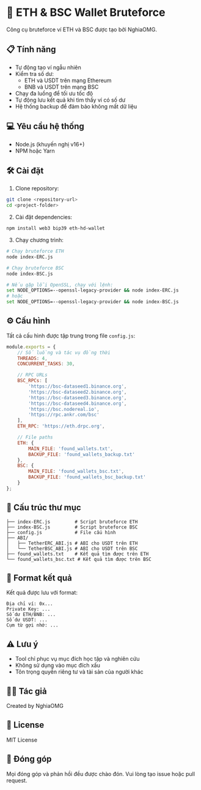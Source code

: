 # 🚀 ETH & BSC Wallet Bruteforce

Công cụ bruteforce ví ETH và BSC được tạo bởi NghiaOMG.

## 📋 Tính năng

- Tự động tạo ví ngẫu nhiên
- Kiểm tra số dư:
  - ETH và USDT trên mạng Ethereum
  - BNB và USDT trên mạng BSC
- Chạy đa luồng để tối ưu tốc độ
- Tự động lưu kết quả khi tìm thấy ví có số dư
- Hệ thống backup để đảm bảo không mất dữ liệu

## 💻 Yêu cầu hệ thống

- Node.js (khuyến nghị v16+)
- NPM hoặc Yarn

## 🛠️ Cài đặt

1. Clone repository:
```bash
git clone <repository-url>
cd <project-folder>
```

2. Cài đặt dependencies:
```bash
npm install web3 bip39 eth-hd-wallet
```

3. Chạy chương trình:
```bash
# Chạy bruteforce ETH
node index-ERC.js

# Chạy bruteforce BSC
node index-BSC.js

# Nếu gặp lỗi OpenSSL, chạy với lệnh:
set NODE_OPTIONS=--openssl-legacy-provider && node index-ERC.js
# hoặc
set NODE_OPTIONS=--openssl-legacy-provider && node index-BSC.js
```

## ⚙️ Cấu hình

Tất cả cấu hình được tập trung trong file `config.js`:

```javascript
module.exports = {
    // Số luồng và tác vụ đồng thời
    THREADS: 4,
    CONCURRENT_TASKS: 30,

    // RPC URLs
    BSC_RPCs: [
        'https://bsc-dataseed1.binance.org',
        'https://bsc-dataseed2.binance.org',
        'https://bsc-dataseed3.binance.org',
        'https://bsc-dataseed4.binance.org',
        'https://bsc.nodereal.io',
        'https://rpc.ankr.com/bsc'
    ],
    ETH_RPC: 'https://eth.drpc.org',

    // File paths
    ETH: {
        MAIN_FILE: 'found_wallets.txt',
        BACKUP_FILE: 'found_wallets_backup.txt'
    },
    BSC: {
        MAIN_FILE: 'found_wallets_bsc.txt',
        BACKUP_FILE: 'found_wallets_bsc_backup.txt'
    }
};
```

## 📁 Cấu trúc thư mục

```
├── index-ERC.js         # Script bruteforce ETH
├── index-BSC.js         # Script bruteforce BSC
├── config.js            # File cấu hình
├── ABI/
│   ├── TetherERC_ABI.js # ABI cho USDT trên ETH
│   └── TetherBSC_ABI.js # ABI cho USDT trên BSC
├── found_wallets.txt    # Kết quả tìm được trên ETH
└── found_wallets_bsc.txt # Kết quả tìm được trên BSC
```

## 📝 Format kết quả

Kết quả được lưu với format:
```
Địa chỉ ví: 0x...
Private Key: ...
Số dư ETH/BNB: ...
Số dư USDT: ...
Cụm từ gợi nhớ: ...
```

## ⚠️ Lưu ý

- Tool chỉ phục vụ mục đích học tập và nghiên cứu
- Không sử dụng vào mục đích xấu
- Tôn trọng quyền riêng tư và tài sản của người khác

## 👨‍💻 Tác giả

Created by NghiaOMG

## 📄 License

MIT License

## 🤝 Đóng góp

Mọi đóng góp và phản hồi đều được chào đón. Vui lòng tạo issue hoặc pull request.